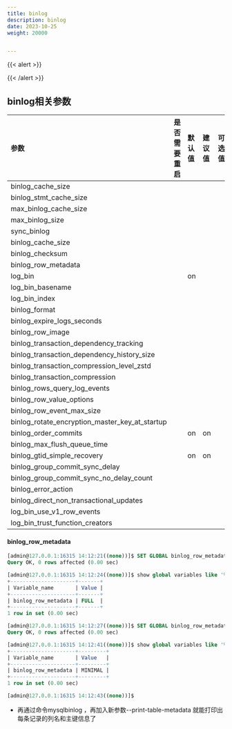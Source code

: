 ```yaml
---
title: binlog
description: binlog
date: 2023-10-25
weight: 20000


---
```


{{< alert >}}

{{< /alert >}}


## binlog相关参数



| 参数                                           | 是否需要重启 | 默认值 | 建议值 | 可选值 | 描述 |
|:-----------------------------------------------|:-------------|:-------|:-------|:-------|:-----|
| binlog_cache_size                              |              |        |        |        |      |
| binlog_stmt_cache_size                         |              |        |        |        |      |
| max_binlog_cache_size                          |              |        |        |        |      |
| max_binlog_size                                |              |        |        |        |      |
| sync_binlog                                    |              |        |        |        |      |
| binlog_cache_size                              |              |        |        |        |      |
| binlog_checksum                                |              |        |        |        |      |
| binlog_row_metadata                            |              |        |        |        |      |
| log_bin                                        |              | on     |        |        |      |
| log_bin_basename                               |              |        |        |        |      |
| log_bin_index                                  |              |        |        |        |      |
| binlog_format                                  |              |        |        |        |      |
| binlog_expire_logs_seconds                     |              |        |        |        |      |
| binlog_row_image                               |              |        |        |        |      |
| binlog_transaction_dependency_tracking         |              |        |        |        |      |
| binlog_transaction_dependency_history_size     |              |        |        |        |      |
| binlog_transaction_compression_level_zstd      |              |        |        |        |      |
| binlog_transaction_compression                 |              |        |        |        |      |
| binlog_rows_query_log_events                   |              |        |        |        |      |
| binlog_row_value_options                       |              |        |        |        |      |
| binlog_row_event_max_size                      |              |        |        |        |      |
| binlog_rotate_encryption_master_key_at_startup |              |        |        |        |      |
| binlog_order_commits                           |              | on     | on     |        |      |
| binlog_max_flush_queue_time                    |              |        |        |        |      |
| binlog_gtid_simple_recovery                    |              | on     | on     |        |      |
| binlog_group_commit_sync_delay                 |              |        |        |        |      |
| binlog_group_commit_sync_no_delay_count        |              |        |        |        |      |
| binlog_error_action                            |              |        |        |        |      |
| binlog_direct_non_transactional_updates        |              |        |        |        |      |
| log_bin_use_v1_row_events                      |              |        |        |        |      |
| log_bin_trust_function_creators                |              |        |        |        |      |





#### binlog_row_metadata

```sql
[admin@127.0.0.1:16315 14:12:21((none))]$ SET GLOBAL binlog_row_metadata = full;
Query OK, 0 rows affected (0.00 sec)

[admin@127.0.0.1:16315 14:12:24((none))]$ show global variables like '%binlog_row_metadata%';
+---------------------+-------+
| Variable_name       | Value |
+---------------------+-------+
| binlog_row_metadata | FULL  |
+---------------------+-------+
1 row in set (0.00 sec)

[admin@127.0.0.1:16315 14:12:27((none))]$ SET GLOBAL binlog_row_metadata = MINIMAL;
Query OK, 0 rows affected (0.00 sec)

[admin@127.0.0.1:16315 14:12:41((none))]$ show global variables like '%binlog_row_metadata%';
+---------------------+---------+
| Variable_name       | Value   |
+---------------------+---------+
| binlog_row_metadata | MINIMAL |
+---------------------+---------+
1 row in set (0.00 sec)

[admin@127.0.0.1:16315 14:12:43((none))]$

```
- 再通过命令mysqlbinlog ，再加入新参数--print-table-metadata 就能打印出每条记录的列名和主键信息了


